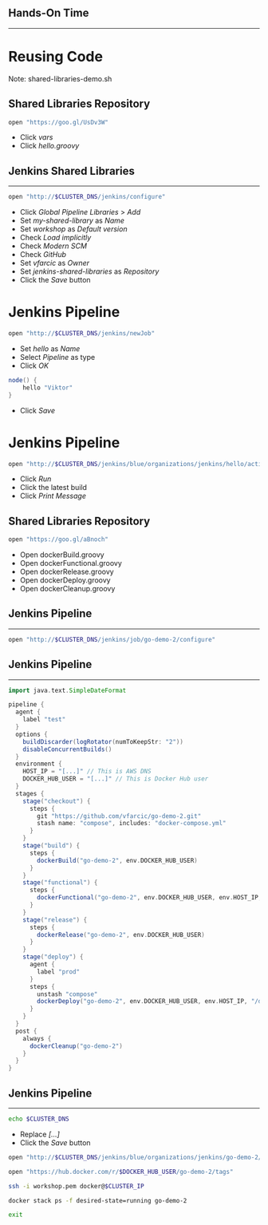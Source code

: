 ## Hands-On Time

---

# Reusing Code

Note:
shared-libraries-demo.sh


## Shared Libraries Repository

```bash
open "https://goo.gl/UsDv3W"
```

* Click *vars*
* Click *hello.groovy*


## Jenkins Shared Libraries

---

```bash
open "http://$CLUSTER_DNS/jenkins/configure"
```

* Click *Global Pipeline Libraries* > *Add*
* Set *my-shared-library* as *Name*
* Set *workshop* as *Default version*
* Check *Load implicitly*
* Check *Modern SCM*
* Check *GitHub*
* Set *vfarcic* as *Owner*
* Set *jenkins-shared-libraries* as *Repository*
* Click the *Save* button


# Jenkins Pipeline

```bash
open "http://$CLUSTER_DNS/jenkins/newJob"
```

* Set *hello* as *Name*
* Select *Pipeline* as type
* Click *OK*

```groovy
node() {
    hello "Viktor"
}
```

* Click *Save*


# Jenkins Pipeline

```bash
open "http://$CLUSTER_DNS/jenkins/blue/organizations/jenkins/hello/activity"
```

* Click *Run*
* Click the latest build
* Click *Print Message*


## Shared Libraries Repository

```bash
open "https://goo.gl/aBnoch"
```

* Open dockerBuild.groovy
* Open dockerFunctional.groovy
* Open dockerRelease.groovy
* Open dockerDeploy.groovy
* Open dockerCleanup.groovy


## Jenkins Pipeline

---

```bash
open "http://$CLUSTER_DNS/jenkins/job/go-demo-2/configure"
```


## Jenkins Pipeline

---

```groovy
import java.text.SimpleDateFormat

pipeline {
  agent {
    label "test"
  }
  options {
    buildDiscarder(logRotator(numToKeepStr: "2"))
    disableConcurrentBuilds()
  }
  environment {
    HOST_IP = "[...]" // This is AWS DNS
    DOCKER_HUB_USER = "[...]" // This is Docker Hub user
  }
  stages {
    stage("checkout") {
      steps {
        git "https://github.com/vfarcic/go-demo-2.git"
        stash name: "compose", includes: "docker-compose.yml"
      }
    }
    stage("build") {
      steps {
        dockerBuild("go-demo-2", env.DOCKER_HUB_USER)
      }
    }
    stage("functional") {
      steps {
        dockerFunctional("go-demo-2", env.DOCKER_HUB_USER, env.HOST_IP, "/demo")
      }
    }
    stage("release") {
      steps {
        dockerRelease("go-demo-2", env.DOCKER_HUB_USER)
      }
    }
    stage("deploy") {
      agent {
        label "prod"
      }
      steps {
        unstash "compose"
        dockerDeploy("go-demo-2", env.DOCKER_HUB_USER, env.HOST_IP, "/demo")
      }
    }
  }
  post {
    always {
      dockerCleanup("go-demo-2")
    }
  }
}
```


## Jenkins Pipeline

---

```bash
echo $CLUSTER_DNS
```

* Replace *[...]*
* Click the *Save* button

```bash
open "http://$CLUSTER_DNS/jenkins/blue/organizations/jenkins/go-demo-2/activity"

open "https://hub.docker.com/r/$DOCKER_HUB_USER/go-demo-2/tags"

ssh -i workshop.pem docker@$CLUSTER_IP

docker stack ps -f desired-state=running go-demo-2

exit
```

